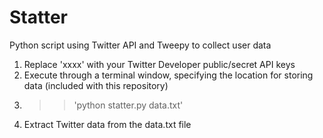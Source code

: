 # Statter
Python script using Twitter API and Tweepy to collect user data

1.  Replace 'xxxx' with your Twitter Developer public/secret API keys
2.  Execute through a terminal window, specifying the location for storing data (included with this repository)
3.  >> 'python statter.py data.txt'
4.  Extract Twitter data from the data.txt file
